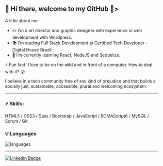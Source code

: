 ## 👋 Hi there, welcome to my GitHub 🚀>

A little about me:

- ✏️ I’m a art director and graphic designer with experience in web development with Wordpress.
- 📚 I’m studing Full Stack Development at Certified Tech Developer - Digital House Brazil.
- 🌱 I’m currently learning React, NodeJS and Sequelize.

⚡ Fun fact: I love to be on the wild and in front of a computer. How to deal with it? 😵

I believe in a tech community free of any kind of prejudice and that builds a socially just, sustainable, accessible, plural and welcoming ecosystem.

<hr>

### ⚡ Skills:

HTML5 / CSS3 / Sass / Bootstrap / JavaScript / ECMAScript6 / MySQL / Scrum / Git

### 💡 Languages
![languages](https://github-readme-stats.vercel.app/api/top-langs/?username=tuliopxavier&hide=scss&layout=compact&theme=cobalt&title_color=2ED3EA)

<hr>

[![Linkedin Badge](https://img.shields.io/badge/-LinkedIn-blue?style=flat-square&logo=Linkedin&logoColor=white&link=https://www.linkedin.com/in/tuliopxavier/)](https://www.linkedin.com/in/tuliopxavier/)
